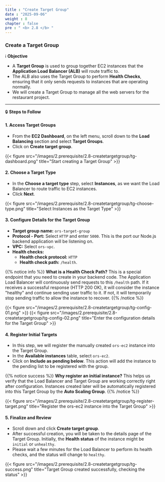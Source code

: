 ```yaml
---
title : "Create Target Group"
date : "2025-09-06"
weight : 8
chapter : false
pre : " <b> 2.8 </b> "
---
```


### Create a Target Group

ℹ️ **Objective**

*   A **Target Group** is used to group together EC2 instances that the **Application Load Balancer (ALB)** will route traffic to.
*   The ALB also uses the Target Group to perform **Health Checks**, ensuring that it only sends requests to instances that are operating normally.
*   We will create a Target Group to manage all the web servers for the restaurant project.

---

🔒 **Steps to Follow**

#### **1. Access Target Groups**

*   From the **EC2 Dashboard**, on the left menu, scroll down to the **Load Balancing** section and select **Target Groups**.
*   Click on **Create target group**.

{{< figure src="/images/2.prerequisite/2.8-createtargetgroup/tg-dashboard.png" title="Start creating a Target Group" >}}

#### **2. Choose a Target Type**

*   In the **Choose a target type** step, select **Instances**, as we want the Load Balancer to route traffic to EC2 instances.
*   Click **Next**.

{{< figure src="/images/2.prerequisite/2.8-createtargetgroup/tg-choose-type.png" title="Select Instances as the Target Type" >}}

#### **3. Configure Details for the Target Group**

*   **Target group name:** `ors-target-group`
*   **Protocol - Port:** Select `HTTP` and enter `5000`. This is the port our Node.js backend application will be listening on.
*   **VPC:** Select `ors-vpc`.
*   **Health checks:**
    *   **Health check protocol:** `HTTP`
    *   **Health check path:** `/health`.

{{% notice info %}}
**What is a Health Check Path?**
This is a special endpoint that you need to create in your backend code. The Application Load Balancer will continuously send requests to this `/health` path. If it receives a successful response (HTTP 200 OK), it will consider the instance "healthy" and continue sending user traffic to it. If not, it will temporarily stop sending traffic to allow the instance to recover.
{{% /notice %}}


{{< figure src="/images/2.prerequisite/2.8-createtargetgroup/tg-config-01.png" >}}
{{< figure src="/images/2.prerequisite/2.8-createtargetgroup/tg-config-02.png" title="Enter the configuration details for the Target Group" >}}

#### **4. Register Initial Targets**

*   In this step, we will register the manually created `ors-ec2` instance into the Target Group.
*   In the **Available instances** table, select `ors-ec2`.
*   Click on **Include as pending below**. This action will add the instance to the pending list to be registered with the group.

{{% notice success %}}
**Why register an initial instance?**
This helps us verify that the Load Balancer and Target Group are working correctly right after configuration. Instances created later will be automatically registered into this Target Group by the **Auto Scaling Group**.
{{% /notice %}}

{{< figure src="/images/2.prerequisite/2.8-createtargetgroup/tg-register-target.png" title="Register the ors-ec2 instance into the Target Group" >}}

#### **5. Finalize and Review**

*   Scroll down and click **Create target group**.
*   After successful creation, you will be taken to the details page of the Target Group. Initially, the **Health status** of the instance might be `initial` or `unhealthy`.
*   Please wait a few minutes for the Load Balancer to perform its health checks, and the status will change to `healthy`.

{{< figure src="/images/2.prerequisite/2.8-createtargetgroup/tg-success.png" title="Target Group created successfully, checking the status" >}}